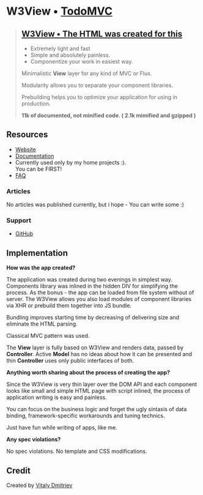 # W3View • [TodoMVC](http://todomvc.com)

> ## [W3View • The HTML was created for this](index.html)
> - Extremely light and fast
> - Simple and absolutely painless.
> - Componentize your work in easiest way.
> 
> Minimalistic **View** layer for any kind of MVC or Flux. 
> 
> Modularity allows you to separate your component libraries.
>
> Prebuilding helps you to optimize your application for using in production.
>    
> **11k  of documented, not minified code. ( 2.1k mimified and gzipped )**
>

## Resources

- [Website](https://github.com/vitalydmitriev1970/W3View)
- [Documentation](https://github.com/vitalydmitriev1970/W3View/blob/master/api-doc.md)
- Currently used only by my home projects :). 
<br>You can be FIRST!
- [FAQ](https://github.com/vitalydmitriev1970/W3View/blob/master/howto.md)

### Articles

No articles was published currently, 
but i hope - You can write some :)

### Support

- [GitHub](https://github.com/vitalydmitriev1970/W3View)

## Implementation

**How was the app created?**

The application was created during two evenings in simplest way.
Components library was inlined in the hidden DIV for simplifying the process.
As the bonus - the app can be loaded from file system without of server.
The W3View allows you also load modules of component libraries via XHR
or prebuild them together into JS bundle.

Bundling improves starting time by decreasing of delivering size and 
eliminate the HTML parsing.

Classical MVC pattern was used.

The **View** layer is fully based on W3View 
and renders data, passed by **Controller**. 
Active **Model** has no ideas
about how it can be presented and thin **Controller** uses
only public interfaces of both. 

**Anything worth sharing about the process of 
creating the app?**

Since the W3View is very thin layer over the DOM API and
each component looks like small and simple HTML page 
with script inlined,
the process of application writing is easy and painless.

You can focus on the business logic and forget the ugly 
sintaxis of data binding, framework-specific workarounds 
and tuning technics.

Just have fun while writing of apps, like me.

**Any spec violations?**

No spec violations. No template and CSS modifications.

## Credit

Created by [Vitaly Dmitriev](https://github.com/vitalydmitriev1970/W3View)
